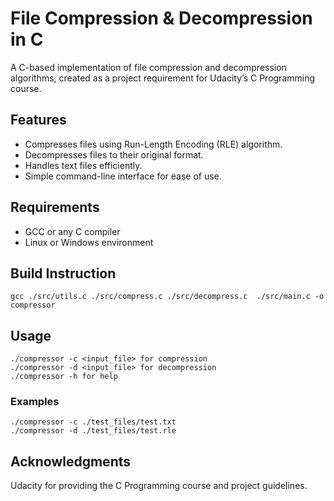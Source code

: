 # File Compression & Decompression in C
A C-based implementation of file compression and decompression algorithms, created as a project requirement for Udacity’s C Programming course.

## Features
- Compresses files using Run-Length Encoding (RLE) algorithm.
- Decompresses files to their original format.
- Handles text files efficiently.
- Simple command-line interface for ease of use.

## Requirements
- GCC or any C compiler
- Linux or Windows environment

## Build Instruction
```
gcc ./src/utils.c ./src/compress.c ./src/decompress.c  ./src/main.c -o compressor 
```

## Usage
```
./compressor -c <input_file> for compression
./compressor -d <input_file> for decompression
./compressor -h for help
```

### Examples
```
./compressor -c ./test_files/test.txt
./compressor -d ./test_files/test.rle
```

## Acknowledgments
Udacity for providing the C Programming course and project guidelines.
